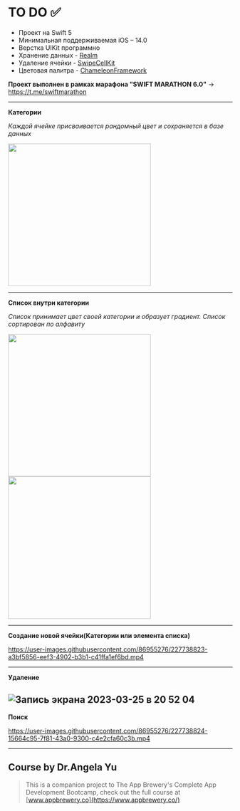 # TO DO ✅

* Проект на Swift 5
* Минимальная поддерживаемая iOS – 14.0
* Верстка UIKit программно
* Хранение данных - [Realm](https://github.com/realm) 
* Удаление ячейки - [SwipeCellKit](https://github.com/SwipeCellKit/SwipeCellKit)
* Цветовая палитра - [ChameleonFramework](https://github.com/wowansm/Chameleon)

**Проект выполнен в рамках марафона "SWIFT MARATHON 6.0"** -> https://t.me/swiftmarathon

---
**Категории** 

*Каждой ячейке присваивается рандомный цвет и сохраняется в базе данных*
<p>
<img src="https://user-images.githubusercontent.com/86955276/227738711-cb2fcc86-c8bb-4f76-be59-41915c183588.png" width="320">
</p> 

---
**Список внутри категории**

*Список принимает цвет своей категории и образует градиент. Список сортирован по алфавиту*
<p>
<img src="https://user-images.githubusercontent.com/86955276/227738712-af6b98ce-883e-4f58-8306-f6ae5d5099ca.png" width="320">
<img src="https://user-images.githubusercontent.com/86955276/227738713-dd8620ad-b74a-4b1c-9923-56174462d757.png" width="320">
</p> 

---
**Создание новой ячейки(Категории или элемента списка)**

https://user-images.githubusercontent.com/86955276/227738823-a3bf5856-eef3-4902-b3b1-c41ffa1ef6bd.mp4

---
**Удаление**

![Запись экрана 2023-03-25 в 20 52 04](https://user-images.githubusercontent.com/86955276/227738731-ed07d7f2-8f62-485e-9368-4cf24b16aa8c.gif)
---
**Поиск**

https://user-images.githubusercontent.com/86955276/227738824-15664c95-7f81-43a0-9300-c4e2cfa60c3b.mp4

---
  ## Course by Dr.Angela Yu

>This is a companion project to The App Brewery's Complete App Development Bootcamp, check out the full course at [www.appbrewery.co](https://www.appbrewery.co/)
